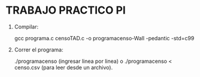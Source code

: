 # TRABAJO PRACTICO PI

1) Compilar:

    gcc programa.c censoTAD.c -o programacenso-Wall -pedantic -std=c99
2) Correr el programa:

    ./programacenso (ingresar linea por linea) o ./programacenso < censo.csv (para leer desde un archivo).
